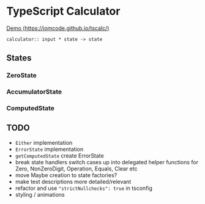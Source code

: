# TypeScript Calculator
[Demo (https://jomcode.github.io/tscalc/)](https://jomcode.github.io/tscalc/)

`calculator:: input * state -> state`

## States

### ZeroState

### AccumulatorState

### ComputedState

## TODO
- `Either` implementation
- `ErrorState` implementation
- `getComputedState` create ErrorState
- break state handlers switch cases up into delegated helper functions for
Zero, NonZeroDigit, Operation, Equals, Clear etc
- move Maybe creation to state factories?
- make test descriptions more detailed/relevant
- refactor and use `"strictNullchecks": true` in tsconfig
- styling / animations
